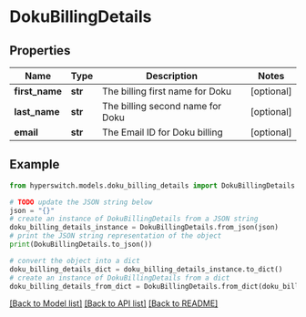 # DokuBillingDetails


## Properties

Name | Type | Description | Notes
------------ | ------------- | ------------- | -------------
**first_name** | **str** | The billing first name for Doku | [optional] 
**last_name** | **str** | The billing second name for Doku | [optional] 
**email** | **str** | The Email ID for Doku billing | [optional] 

## Example

```python
from hyperswitch.models.doku_billing_details import DokuBillingDetails

# TODO update the JSON string below
json = "{}"
# create an instance of DokuBillingDetails from a JSON string
doku_billing_details_instance = DokuBillingDetails.from_json(json)
# print the JSON string representation of the object
print(DokuBillingDetails.to_json())

# convert the object into a dict
doku_billing_details_dict = doku_billing_details_instance.to_dict()
# create an instance of DokuBillingDetails from a dict
doku_billing_details_from_dict = DokuBillingDetails.from_dict(doku_billing_details_dict)
```
[[Back to Model list]](../README.md#documentation-for-models) [[Back to API list]](../README.md#documentation-for-api-endpoints) [[Back to README]](../README.md)



